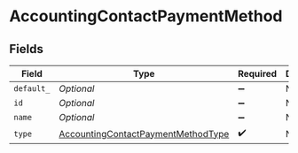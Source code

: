 # AccountingContactPaymentMethod


## Fields

| Field                                                                                           | Type                                                                                            | Required                                                                                        | Description                                                                                     |
| ----------------------------------------------------------------------------------------------- | ----------------------------------------------------------------------------------------------- | ----------------------------------------------------------------------------------------------- | ----------------------------------------------------------------------------------------------- |
| `default_`                                                                                      | *Optional<Boolean>*                                                                             | :heavy_minus_sign:                                                                              | N/A                                                                                             |
| `id`                                                                                            | *Optional<String>*                                                                              | :heavy_minus_sign:                                                                              | N/A                                                                                             |
| `name`                                                                                          | *Optional<String>*                                                                              | :heavy_minus_sign:                                                                              | N/A                                                                                             |
| `type`                                                                                          | [AccountingContactPaymentMethodType](../../models/shared/AccountingContactPaymentMethodType.md) | :heavy_check_mark:                                                                              | N/A                                                                                             |